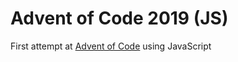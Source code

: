 # Advent of Code 2019 (JS)

First attempt at [Advent of Code](http://adventofcode.com) using JavaScript